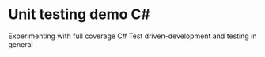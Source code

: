 # Unit testing demo C#
Experimenting with full coverage C# Test driven-development and testing in general
